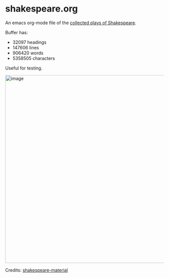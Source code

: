 # shakespeare.org
An emacs org-mode file of the [collected plays of Shakespeare](./shakespeare.org).

Buffer has:
  - 32097 headings
  - 147606 lines
  - 906420 words
  - 5358505 characters

Useful for testing. 

<img width="597" alt="image" src="https://user-images.githubusercontent.com/93749/215841990-39f48303-9317-4116-91fa-74c932dc311b.png">

Credits: [shakespeare-material](https://github.com/okfn/shakespeare-material)
